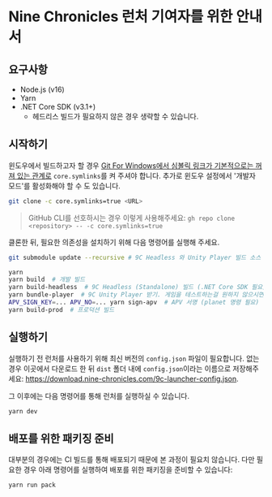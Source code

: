 # Nine Chronicles 런처 기여자를 위한 안내서


## 요구사항
* Node.js (v16)
* Yarn
* .NET Core SDK (v3.1+)
  * 헤드리스 빌드가 필요하지 않은 경우 생략할 수 있습니다.


## 시작하기

윈도우에서 빌드하고자 할 경우 [Git For Windows에서 심볼릭 링크가 기본적으로는 꺼져 있는 관계로](https://github.com/git-for-windows/git/wiki/Symbolic-Links) `core.symlinks`를 켜 주셔야 합니다. 추가로 윈도우 설정에서 '개발자 모드'를 활성화해야 할 수 도 있습니다.

```sh
git clone -c core.symlinks=true <URL>
```

> GitHub CLI를 선호하시는 경우 이렇게 사용해주세요: `gh repo clone <repository> -- -c core.symlinks=true`


클론한 뒤, 필요한 의존성을 설치하기 위해 다음 명령어를 실행해 주세요.

```sh
git submodule update --recursive # 9C Headless 와 Unity Player 빌드 소스 다운로드하기

yarn
yarn build  # 개발 빌드
yarn build-headless  # 9C Headless (Standalone) 빌드 (.NET Core SDK 필요)
yarn bundle-player  # 9C Unity Player 받기. 게임을 테스트하는걸 원하지 않으시면 건너뛰셔도 됩니다.
APV_SIGN_KEY=... APV_NO=... yarn sign-apv  # APV 서명 (planet 명령 필요)
yarn build-prod  # 프로덕션 빌드
```

## 실행하기

실행하기 전 런처를 사용하기 위해 최신 버전의 `config.json` 파일이 필요합니다. 없는 경우 이곳에서 다운로드 한 뒤 `dist` 폴더 내에 `config.json`이라는 이름으로 저장해주세요: https://download.nine-chronicles.com/9c-launcher-config.json.

그 이후에는 다음 명령어를 통해 런처를 실행하실 수 있습니다.

```sh
yarn dev
```

## 배포를 위한 패키징 준비

대부분의 경우에는 CI 빌드를 통해 배포되기 때문에 본 과정이 필요치 않습니다. 다만 필요한 경우 아래 명령어를 실행하여 배포를 위한 패키징을 준비할 수 있습니다:

```
yarn run pack
```
